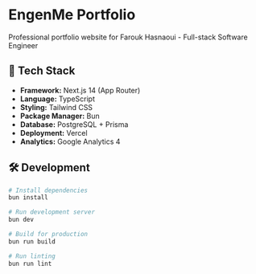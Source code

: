 # EngenMe Portfolio

Professional portfolio website for Farouk Hasnaoui - Full-stack Software Engineer

## 🚀 Tech Stack

- **Framework:** Next.js 14 (App Router)
- **Language:** TypeScript
- **Styling:** Tailwind CSS
- **Package Manager:** Bun
- **Database:** PostgreSQL + Prisma
- **Deployment:** Vercel
- **Analytics:** Google Analytics 4

## 🛠️ Development

```bash
# Install dependencies
bun install

# Run development server
bun dev

# Build for production
bun run build

# Run linting
bun run lint